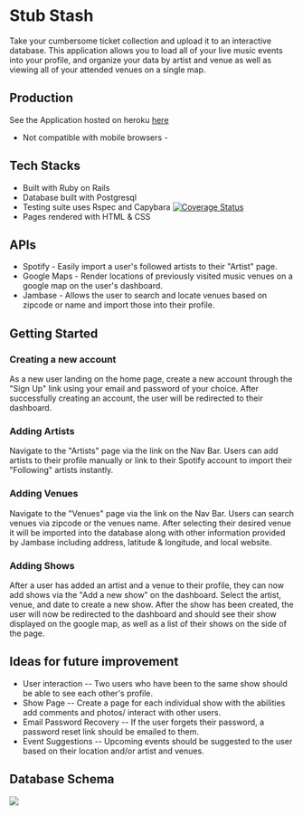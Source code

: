 # Stub Stash

Take your cumbersome ticket collection and upload it to an interactive database.  This application allows you to load all of your live music events into your profile, and organize your data by artist and venue as well as viewing all of your attended venues on a single map.

## Production
See the Application hosted on heroku [here](https://stub-stash.herokuapp.com/) 
- Not compatible with mobile browsers -

## Tech Stacks
* Built with Ruby on Rails
* Database built with Postgresql
* Testing suite uses Rspec and Capybara
[![Coverage Status](https://coveralls.io/repos/github/abarnes26/stub_stash/badge.svg?branch=master)](https://coveralls.io/github/abarnes26/stub_stash?branch=master)
* Pages rendered with HTML & CSS

## APIs
* Spotify - Easily import a user's followed artists to their "Artist" page.
* Google Maps - Render locations of previously visited music venues on a google map on the user's dashboard.
* Jambase - Allows the user to search and locate venues based on zipcode or name and import those into their profile.

## Getting Started

### Creating a new account
As a new user landing on the home page, create a new account through the "Sign Up" link using your email and password of your choice.  After successfully creating an account, the user will be redirected to their dashboard.

### Adding Artists
Navigate to the "Artists" page via the link on the Nav Bar.  Users can add artists to their profile manually or link to their Spotify account to import their "Following" artists instantly.

### Adding Venues
Navigate to the "Venues" page via the link on the Nav Bar.  Users can search venues via zipcode or the venues name.  After selecting their desired venue it will be imported into the database along with other information provided by Jambase including address, latitude & longitude, and local website.

### Adding Shows
After a user has added an artist and a venue to their profile, they can now add shows via the "Add a new show" on the dashboard.  Select the artist, venue, and date to create a new show.  After the show has been created, the user will now be redirected to the dashboard and should see their show displayed on the google map, as well as a list of their shows on the side of the page.

## Ideas for future improvement
- User interaction -- Two users who have been to the same show should be able to see each other's profile.
- Show Page -- Create a page for each individual show with the abilities add comments and photos/ interact with other users.
- Email Password Recovery -- If the user forgets their password, a password reset link should be emailed to them.
- Event Suggestions -- Upcoming events should be suggested to the user based on their location and/or artist and venues.

## Database Schema
<img src='https://i.imgur.com/XhcQ4SL.jpg'>
